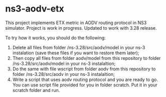 # ns3-aodv-etx
This project implements ETX metric in AODV routing protocol in NS3 simulator.
Project is work in progress. Updated to work with 3.28 release.

To try how it works, you should do the following:
1) Delete all files from folder /ns-3.28/src/aodv/model in your ns-3 instalation (save these files if you want to restore them later);
2) Then copy all files from folder aodv/model from this repository to folder /ns-3.28/src/aodv/model in your ns-3 instalaltion;
3) Do the same with file wscript from folder aodv from this repository to folder /ns-3.28/src/aodv in your ns-3 instalaltion;
4) Write a script that uses aodv routing protocol and you are ready to go. You can use script file provided for you in folder scratch. Put it in your scratch folder and run.

